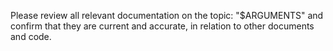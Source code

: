 Please review all relevant documentation on the topic: "$ARGUMENTS" and confirm that they are current and accurate, in relation to other documents and code.